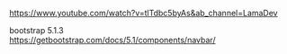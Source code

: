 https://www.youtube.com/watch?v=tlTdbc5byAs&ab_channel=LamaDev

bootstrap 5.1.3    
https://getbootstrap.com/docs/5.1/components/navbar/